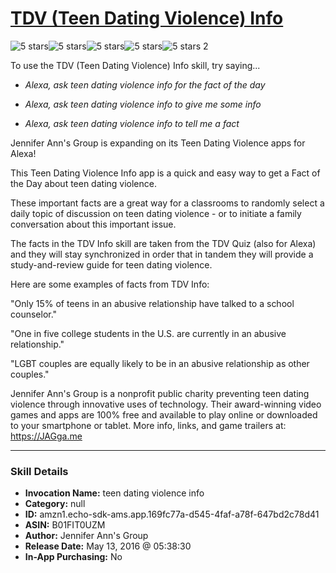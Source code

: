 # [TDV (Teen Dating Violence) Info](http://alexa.amazon.com/#skills/amzn1.echo-sdk-ams.app.169fc77a-d545-4faf-a78f-647bd2c78d41)
![5 stars](../../images/ic_star_black_18dp_1x.png)![5 stars](../../images/ic_star_black_18dp_1x.png)![5 stars](../../images/ic_star_black_18dp_1x.png)![5 stars](../../images/ic_star_black_18dp_1x.png)![5 stars](../../images/ic_star_black_18dp_1x.png) 2

To use the TDV (Teen Dating Violence) Info skill, try saying...

* *Alexa, ask teen dating violence info for the fact of the day*

* *Alexa, ask teen dating violence info to give me some info*

* *Alexa, ask teen dating violence info to tell me a fact*

Jennifer Ann's Group is expanding on its Teen Dating Violence apps for Alexa!

This Teen Dating Violence Info app is a quick and easy way to get a Fact of the Day about teen dating violence. 

These important facts are a great way for a classrooms to randomly select a daily topic of discussion on teen dating violence - or to initiate a family conversation about this important issue.

The facts in the TDV Info skill are taken from the TDV Quiz (also for Alexa) and they will stay synchronized in order that in tandem they will provide a study-and-review guide for teen dating violence.

Here are some examples of facts from TDV Info:

"Only 15% of teens in an abusive relationship have talked to a school counselor."

"One in five college students in the U.S. are currently in an abusive relationship."

"LGBT couples are equally likely to be in an abusive relationship as other couples."

Jennifer Ann's Group is a nonprofit public charity preventing teen dating violence through innovative uses of technology. Their award-winning video games and apps are 100% free and available to play online or downloaded to your smartphone or tablet. More info, links, and game trailers at: https://JAGga.me

***

### Skill Details

* **Invocation Name:** teen dating violence info
* **Category:** null
* **ID:** amzn1.echo-sdk-ams.app.169fc77a-d545-4faf-a78f-647bd2c78d41
* **ASIN:** B01FIT0UZM
* **Author:** Jennifer Ann's Group
* **Release Date:** May 13, 2016 @ 05:38:30
* **In-App Purchasing:** No
